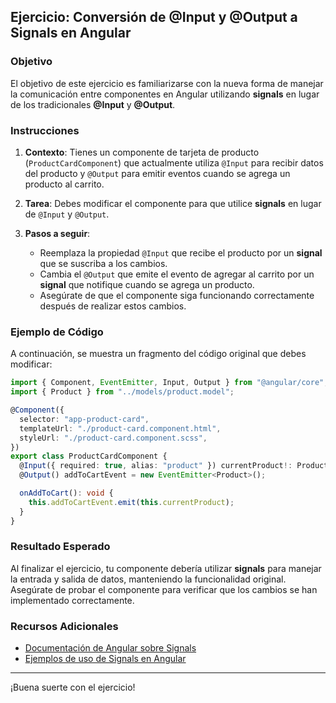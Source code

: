 ## Ejercicio: Conversión de @Input y @Output a Signals en Angular

### Objetivo

El objetivo de este ejercicio es familiarizarse con la nueva forma de manejar la comunicación entre componentes en Angular utilizando **signals** en lugar de los tradicionales **@Input** y **@Output**.

### Instrucciones

1. **Contexto**: Tienes un componente de tarjeta de producto (`ProductCardComponent`) que actualmente utiliza `@Input` para recibir datos del producto y `@Output` para emitir eventos cuando se agrega un producto al carrito.

2. **Tarea**: Debes modificar el componente para que utilice **signals** en lugar de `@Input` y `@Output`.

3. **Pasos a seguir**:
   - Reemplaza la propiedad `@Input` que recibe el producto por un **signal** que se suscriba a los cambios.
   - Cambia el `@Output` que emite el evento de agregar al carrito por un **signal** que notifique cuando se agrega un producto.
   - Asegúrate de que el componente siga funcionando correctamente después de realizar estos cambios.

### Ejemplo de Código

A continuación, se muestra un fragmento del código original que debes modificar:

```typescript
import { Component, EventEmitter, Input, Output } from "@angular/core";
import { Product } from "../models/product.model";

@Component({
  selector: "app-product-card",
  templateUrl: "./product-card.component.html",
  styleUrl: "./product-card.component.scss",
})
export class ProductCardComponent {
  @Input({ required: true, alias: "product" }) currentProduct!: Product;
  @Output() addToCartEvent = new EventEmitter<Product>();

  onAddToCart(): void {
    this.addToCartEvent.emit(this.currentProduct);
  }
}
```

### Resultado Esperado

Al finalizar el ejercicio, tu componente debería utilizar **signals** para manejar la entrada y salida de datos, manteniendo la funcionalidad original. Asegúrate de probar el componente para verificar que los cambios se han implementado correctamente.

### Recursos Adicionales

- [Documentación de Angular sobre Signals](https://angular.io/guide/signals)
- [Ejemplos de uso de Signals en Angular](https://angular.io/guide/signals#examples)

---

¡Buena suerte con el ejercicio!

